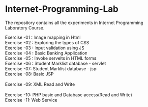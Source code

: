 # Internet-Programming-Lab
The repository contains all the experiments in Internet Programming Laboratory Course.

Exercise -01 : Image mapping in Html <br/>
Exercise -02 : Exploring the types of CSS <br/>
Exercise -03 : Input validation using JS <br />
Exercise -04 : Basic Banking Application <br />
Exercise -05 : Invoke servelts in HTML forms  <br />
Exercise -06 : Student Marklist database - servlet<br />
Exercise -07:  Student Marklist database - jsp<br />
Exercise -08:  Basic JSP<br />			
Exercise -09:  XML Read and Write	<br />		
Exercise -10:   PHP basic and Database access(Read and Write)	<br />
Exercise -11:   Web Service	<br />		
